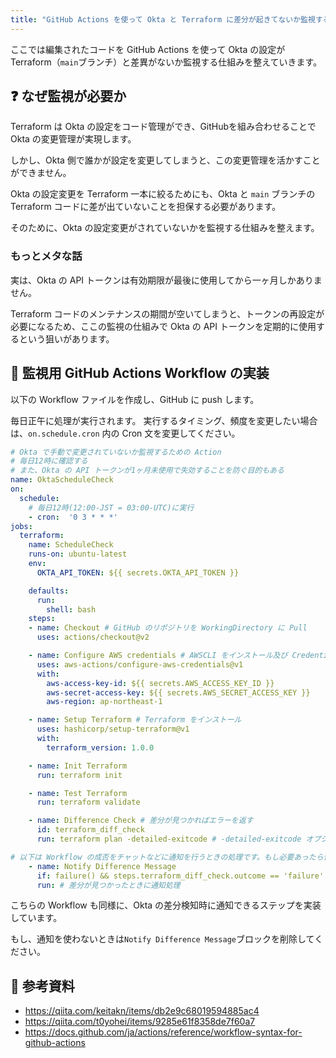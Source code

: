 ```yaml
---
title: "GitHub Actions を使って Okta と Terraform に差分が起きてないか監視する"
---
```


ここでは編集されたコードを GitHub Actions を使って Okta の設定が Terraform（`main`ブランチ）と差異がないか監視する仕組みを整えていきます。

## ❓ なぜ監視が必要か

Terraform は Okta の設定をコード管理ができ、GitHubを組み合わせることで Okta の変更管理が実現します。

しかし、Okta 側で誰かが設定を変更してしまうと、この変更管理を活かすことができません。

Okta の設定変更を Terraform 一本に絞るためにも、Okta と `main` ブランチの Terraform コードに差が出ていないことを担保する必要があります。

そのために、Okta の設定変更がされていないかを監視する仕組みを整えます。

### もっとメタな話

実は、Okta の API トークンは有効期限が最後に使用してから一ヶ月しかありません。

Terraform コードのメンテナンスの期間が空いてしまうと、トークンの再設定が必要になるため、ここの監視の仕組みで Okta の API トークンを定期的に使用するという狙いがあります。

## 🔨 監視用 GitHub Actions Workflow の実装

以下の Workflow ファイルを作成し、GitHub に push します。

毎日正午に処理が実行されます。
実行するタイミング、頻度を変更したい場合は、`on.schedule.cron` 内の Cron 文を変更してください。

```yaml:./.github/workflows/schedule_check.yaml
# Okta で手動で変更されていないか監視するための Action
# 毎日12時に確認する
# また、Okta の API トークンが1ヶ月未使用で失効することを防ぐ目的もある
name: OktaScheduleCheck
on:
  schedule:
    # 毎日12時(12:00-JST = 03:00-UTC)に実行
    - cron:  '0 3 * * *'
jobs:
  terraform:
    name: ScheduleCheck
    runs-on: ubuntu-latest
    env:
      OKTA_API_TOKEN: ${{ secrets.OKTA_API_TOKEN }}

    defaults:
      run:
        shell: bash
    steps:
    - name: Checkout # GitHub のリポジトリを WorkingDirectory に Pull
      uses: actions/checkout@v2

    - name: Configure AWS credentials # AWSCLI をインストール及び Credential の設定
      uses: aws-actions/configure-aws-credentials@v1
      with:
        aws-access-key-id: ${{ secrets.AWS_ACCESS_KEY_ID }}
        aws-secret-access-key: ${{ secrets.AWS_SECRET_ACCESS_KEY }}
        aws-region: ap-northeast-1

    - name: Setup Terraform # Terraform をインストール
      uses: hashicorp/setup-terraform@v1
      with:
        terraform_version: 1.0.0

    - name: Init Terraform
      run: terraform init

    - name: Test Terraform
      run: terraform validate

    - name: Difference Check # 差分が見つかればエラーを返す
      id: terraform_diff_check
      run: terraform plan -detailed-exitcode # -detailed-exitcode オプションを付与することで、Okta との変更差分を検知するとエラー扱いにしてくれる

# 以下は Workflow の成否をチャットなどに通知を行うときの処理です。もし必要あったら使ってください。
    - name: Notify Difference Message
      if: failure() && steps.terraform_diff_check.outcome == 'failure'
      run: # 差分が見つかったときに通知処理
```

こちらの Workflow も同様に、Okta の差分検知時に通知できるステップを実装しています。

もし、通知を使わないときは`Notify Difference Message`ブロックを削除してください。

## 📄 参考資料

- <https://qiita.com/keitakn/items/db2e9c68019594885ac4>
- <https://qiita.com/t0yohei/items/9285e61f8358de7f60a7>
- <https://docs.github.com/ja/actions/reference/workflow-syntax-for-github-actions>
